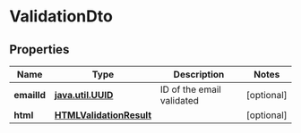 
# ValidationDto

## Properties
Name | Type | Description | Notes
------------ | ------------- | ------------- | -------------
**emailId** | [**java.util.UUID**](java.util.UUID) | ID of the email validated |  [optional]
**html** | [**HTMLValidationResult**](HTMLValidationResult) |  |  [optional]



